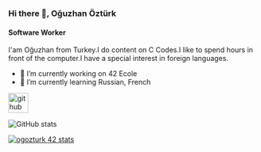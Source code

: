 ### Hi there 👋, Oğuzhan Öztürk
#### Software Worker
I'am Oğuzhan from Turkey.I do content on C Codes.I like to spend hours in front of the computer.I have a special interest in foreign languages.

- 🔭 I’m currently working on 42 Ecole  
- 🌱 I’m currently learning Russian, French


[<img src='https://cdn.jsdelivr.net/npm/simple-icons@3.0.1/icons/github.svg' alt='github' height='40'>](https://github.com/SsOguzhansS)  

![GitHub stats](https://github-readme-stats.vercel.app/api?username=SsOguzhansS&show_icons=true)  

[![ogozturk 42 stats](https://badge42.herokuapp.com/api/stats/ogozturk?privacyEmail=true)](https://github.com/JaeSeoKim/badge42)




